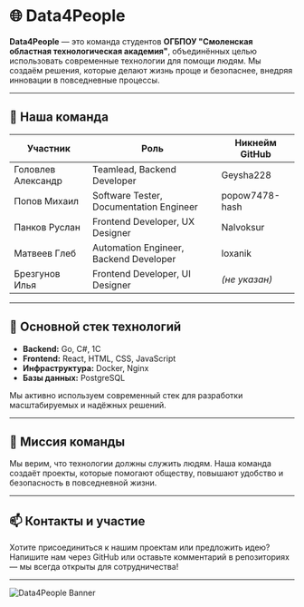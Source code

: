 # 🌐 Data4People

**Data4People** — это команда студентов **ОГБПОУ "Смоленская областная технологическая академия"**, объединённых целью использовать современные технологии для помощи людям. Мы создаём решения, которые делают жизнь проще и безопаснее, внедряя инновации в повседневные процессы.  

---

## 👥 Наша команда

| Участник | Роль | Никнейм GitHub |
|----------|------|----------------|
| Головлев Александр | Teamlead, Backend Developer | Geysha228 |
| Попов Михаил | Software Tester, Documentation Engineer | popow7478-hash |
| Панков Руслан | Frontend Developer, UX Designer | Nalvoksur |
| Матвеев Глеб | Automation Engineer, Backend Developer | loxanik |
| Брезгунов Илья | Frontend Developer, UI Designer | *(не указан)* |

---

## 🚀 Основной стек технологий

- **Backend:** Go, C#, 1С  
- **Frontend:** React, HTML, CSS, JavaScript  
- **Инфраструктура:** Docker, Nginx  
- **Базы данных:** PostgreSQL  

Мы активно используем современный стек для разработки масштабируемых и надёжных решений.  

---

## 🌟 Миссия команды

Мы верим, что технологии должны служить людям. Наша команда создаёт проекты, которые помогают обществу, повышают удобство и безопасность в повседневной жизни.  

---

## 📫 Контакты и участие

Хотите присоединиться к нашим проектам или предложить идею?  
Напишите нам через GitHub или оставьте комментарий в репозиториях — мы всегда открыты для сотрудничества!  

---

![Data4People Banner](https://via.placeholder.com/800x200?text=Data4People+Team)

